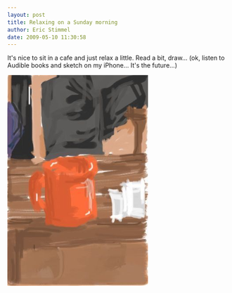 ```yaml
---
layout: post
title: Relaxing on a Sunday morning
author: Eric Stimmel
date: 2009-05-10 11:30:58
--- 
```


It's nice to sit in a cafe and just relax a little. Read a bit, draw... (ok, listen to Audible books and sketch on my iPhone... It's the future...)

![iphone-sketch.](.\images\posts\20090510-relaxing-on-a-sunday-morning\iphone-sketch.jpeg)
